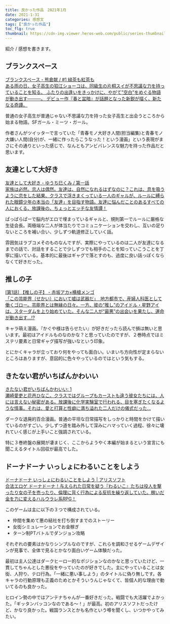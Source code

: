 ```yaml
---
title: 良かった作品　2021年1月
date: 2021-1-31
categories: 感想文
tags: ["良かった作品"]
toc_flg: true
thumbnail: https://cdn-img.viewer.heros-web.com/public/series-thumbnail/13933686331689937629-602fff42b8068c2629a3ec5cd46a2023?1596621188
---
```


紹介 / 感想を書きます。



## ブランクスペース

<div class="bcard-wrapper">
<a href="https://viewer.heros-web.com/episode/13933686331689971929" rel="nofollow" target="_blank">
<span class="bcard-main withogimg">
<div class="bcard-title">
ブランクスペース - 熊倉献 / #1 緑茶も紅茶も
</div>
<div class="bcard-description">
ある雨の日、女子高生の狛江ショーコは、同級生の片桐スイが不思議な力を持っていることを知る。 ふたりの出逢いをきっかけに、やがて"空白"をめぐる物語が動き出す―――。 デビュー作『春と盆暗』が話題となった新鋭が描く、新たなる奇譚。
</div>
<div class="bcard-img" style="background-image: url(https://cdn-img.viewer.heros-web.com/public/series-thumbnail/13933686331689937629-602fff42b8068c2629a3ec5cd46a2023?1596621188)">
</div></span></a></div>


普通の女子高生が普通じゃない不思議な力を持った女子高生と出会うところから始まる物語。SFガール・ミーツ・ガール。

作者さんがツイッターで言っていた「青春モノ大好き人間(担当編集)と青春モノ大嫌い人間(自分)が、一緒に作ったらこうなった！という漫画」という表現がまさにその通りといった感じで、なんともアンビバレンスな魅力を持った作品だと思います。

## 友達として大好き

<div class="bcard-wrapper">
<a href="https://comic-days.com/episode/10834108156748113091" rel="nofollow" target="_blank">
<span class="bcard-main withogimg">
<div class="bcard-title">
友達として大好き - ゆうち巳くみ / 第一話
</div>
<div class="bcard-description">
家族は必然。恋人は偶然。友達は、自然になれるはずなのに？これは、息を吸うように恋をした結果、クラスで浮きまくっている一人のギャルが、ルールに縛られた眼鏡少年の本当の「友達」を目指す物語。友達に悩んだことのあるすべての人におくる、放課後の、ちょっとエッチな友情譚！
</div>
<div class="bcard-img" style="background-image: url(https://afternoon.kodansha.co.jp//c/tomosuki/thumbnail.jpg)">
</div></span></a></div>

ぱっぱらぱーで脳内がエロで埋まっているギャルと、規則第一でルールに厳格な生徒会長。両極端な二人が体当たりでコミュニケーションを交わし、互いの足りないところを補い合い、少しずつ軌道修正していく話。

雰囲気はラブコメそのものなんですが、実際にやっているのは二人が友達になるまでの話で、対話をすることで少しずつでも相手のことを知っていこうことを丁寧に描いている。基本的に最後はギャグで落とすのも、過度に良い話っぽくならなくて好きだった。


## 推しの子

<div class="bcard-wrapper">
<a href="https://tonarinoyj.jp/episode/13933686331626273051" rel="nofollow" target="_blank">
<span class="bcard-main withogimg">
<div class="bcard-title">
[第1話] 【推しの子】 - 赤坂アカ×横槍メンゴ
</div>
<div class="bcard-description">
「この芸能界（せかい）において嘘は武器だ」　地方都市で、産婦人科医として働くゴロー。芸能界とは無縁の日々。一方、彼の“推し”のアイドル・星野アイは、スターダムを上り始めていた。そんな二人が“最悪”の出会いを果たし、運命が動き出す…!?
</div>
<div class="bcard-img" style="background-image: url(https://m.media-amazon.com/images/I/51Pe4qI9WNL.jpg)">
</div></span></a></div>

キャラ萌え漫画。『かぐや様は告らせたい』が好きだったら読んで損は無いと思います。最初はアイドルものなのかな？と思っていたのですが、２巻時点ではミステリ要素と日常ギャグ描写が強いなという印象。

とにかくキャラが立っており何をやっても面白い。いまいち方向性が定まらないところはありますが、意図的に色々やっているのではという気もする。

## きたない君がいちばんかわいい

<div class="bcard-wrapper">
<a href="https://www.amazon.co.jp/dp/B081DK4YW2" rel="nofollow" target="_blank">
<span class="bcard-main withogimg">
<div class="bcard-title">
きたない君がいちばんかわいい: 1
</div>
<div class="bcard-description">
瀬崎愛吏と花邑ひなこ。クラスではグループもカーストも違う彼女たちには、人には言えない秘密がある。放課後に化学実験室で行われる、目を塞ぎたくなるような情事。それは、愛と打算と性癖に満ち溢れた二人だけの儀式だった…
</div>
<div class="bcard-img" style="background-image: url(https://m.media-amazon.com/images/I/5164wa9aAIL.jpg)">
</div></span></a></div>


ダークな退廃的百合漫画。普通の平坦な日常描写をしっかりと時間をかけて描いているのがすごい。少しずつ道を踏み外して深みにハマっていく過程、徐々に壊れていく感じが上手いこと強調されている。

特に３巻終盤の展開が凄まじく、ここからようやく本編が始まるという宣言にも聞こえるタイトル回収が最高でした。

## ドーナドーナ いっしょにわるいことをしよう

<div class="bcard-wrapper">
<a href="https://www.alicesoft.com/dohnadohna/" rel="nofollow" target="_blank">
<span class="bcard-main withogimg">
<div class="bcard-title">
ドーナドーナ いっしょにわるいことをしよう | アリスソフト
</div>
<div class="bcard-description">
合法エロゲ ドーナドーナ！与えられた日常を疑う『わるいこ』たちは役人を撃ったり女の子を売ったり、倫理に背く行為による反抗を繰り返していた。稼いだ金を力に変えるハルウラレ系RPG！
</div>
<div class="bcard-img" style="background-image: url(https://img.dlsite.jp/modpub/images2/work/professional/VJ014000/VJ013965_img_main.jpg)">
</div></span></a></div>

このゲームは主に以下の３つで構成されている。
- 仲間を集めて悪の結社を打ち倒すまでのストーリー 
- 女衒シミュレーションでお金稼ぎ
- ターン制PTバトルでダンジョン攻略
  
それぞれの要素はかなりシンプルなのですが、これらを調和させるゲームデザインが見事で、全体で見るとかなり面白いゲーム体験だった。

最初は主人公達はダークヒーロー的なポジションなのかなと思っていたけど、一貫してちゃんとした悪役をやっていたのが好きでした。主にやっていることは女衒、人狩り、テロ行為。「一緒に悪い事しよう」のタイトルに偽り無しです。各キャラの行動原理も正義のためとかそういうんじゃなくて、皆個人的な理由で動いてるのも良かった。

ヒロイン勢の中ではアンテナちゃんが一番好きだった。戦闘でも大活躍でよかった。「ギッタンバッコンなのである～！」が最高。初のアリスソフトだったけど、かなり良かった。戦国ランスとかも名作という噂を聞くし、いつかやってみたい。